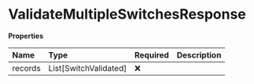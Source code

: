 # ValidateMultipleSwitchesResponse

**Properties**

| Name    | Type                  | Required | Description |
| :------ | :-------------------- | :------- | :---------- |
| records | List[SwitchValidated] | ❌       |             |

<!-- This file was generated by liblab | https://liblab.com/ -->
